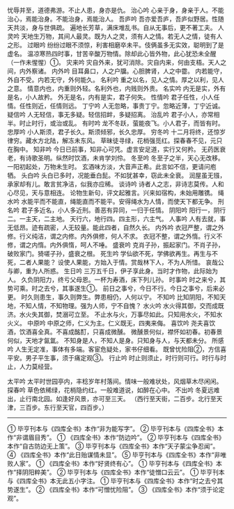 <!-- { "loadSidebar": true } -->
忧辱并至，道德弗游。不止人患，身亦是仇。
治心吟
心亲于身，身亲于人。不能治心，焉能治身。不能治身，焉能治人。
吾庐吟
吾亦爱吾庐，吾庐似野居。性随天共淡，身与世俱疏。
遍地长芳草，满床堆乱书。自从无事后，更不著工夫。
人灵吟
天地生万物，其间人最灵。既为人之灵，须有人之情。若无人之情，徒有人之形。
过眼吟
纷纷过眼不须惊，利害相磨卒未平。伎俩虽多无实效，聪明到了是虚名。
温凉寒热四时事，甘苦辛酸万物情。除却此心皆外物，此心犹恐未全醒（一作未惺惺）①。
灾来吟
灾自外来，犹可消除。灾自内来，何由支梧。天人之间，内外察诸。
内外吟
目耳鼻口，人之户牖。心胆脾肾，人之中霤。
内若能守，外自不受。内若无守，外何能久。
名利吟
重之以名，见人之情。厚之以利，见人之意。
情意内也，内重则外轻。名利外也，内贱则外贵。
名实吟
内无是实，外有是名，小人故矜。
外无是名，内有是实，君子何失。
性情吟
君子任性，小人任情。任性则近，任情则远。
丁宁吟
人无忽略，事贵丁宁。忽略近薄，丁宁近诚。
疑信吟
人无轻信，事无多疑。轻信招衅，多疑招离。
治乱吟
君子小人，亦常相半。时止时行，或治或乱。
有时吟
龙不冬跃，萤能夜飞。小人君子，而皆有时。
忠厚吟
小人斯须，君子长久。斯须倾邪，长久忠厚。
穷冬吟
十二月将终，还惊岁律穷。藏水方北陆，解冻未东风。
草昧徒寻绿，花梢强觅红。探春春不见，元只在胸中。
知非吟
今日已前事，知非心可凭。虚言安足道，实行又何矜。
无药医衰老，有诗歌圣明。纵然时饮酒，未肯学刘伶。
冬至吟
冬至子之半，天心无改移。一阳初起处，万物未生时。
玄酒味方淡，大音声正希。此言如不信，更请问庖牺。
头白吟
头白已多时，况能垂白髭。不如犹甚幸，窃此未全衰。
润屋虽无镪，承家却有儿。敢言贫净洁，似我亦应稀。
谈诗吟
诗者人之志，非诗志莫传。人和心尽见，天与意相连。
论物生新句，评文起雅言。兴来如宿构，未始用雕镌。
绳水吟
水能平而不能直，绳能直而不能平。安得绳水为人情，而使天下都无争。
刑名吟
君子多近名，小人多近刑。善恶有异同，一归于任情。
阴阳吟
阳行一，阴行二。一主天，二主地。
天行六，地行四。四主形，六主气。
人事吟
人有去就，事无低昂。迹有疏密，人无较量。能此四者，自然久长。
内外吟
衣冠严整，谓之外修。行义纯洁，谓之内修。内外俱修，何人不求。
衣冠不整，谓之外惰。行义不修，谓之内惰。内外俱惰，呵人不唾。
盛衰吟
克肖子孙，振起家门。不肖子孙，破败家门。猗嗟子孙，盛衰之根。
死生吟
学仙欲不死，学佛欲再生。再生与不死，二者人果能？
设使人果能，方始入于情。赏哉林下人，不为人所惜。
哀哉公与卿，重为人所惑。
生日吟
三万五千日，伊子享此身。当时才作物，此际始为人。
久负阴阳力，终亏父母恩。一杯为寿酒，床下列儿孙。
时事吟
时之来兮，其势可乘。时之去兮，其事遂生①。
前日之事兮，今日不行。今日之事兮，后来必更。
时久则患生，事久则弊生。弊患相仍，人何以宁。
不知吟
比知阴阳，不知天地，不知人情，不知物理。强为人师，宁不自愧？
水火吟
水火得其御，交而成既济。水火失其御，焚溺可立至。
不止水与火，万事尽如此。只知用水火，不知水火义。
中原吟
中原之师，仁义为主。仁义既无，四夷来侮。
喜饮吟
尧夫喜饮酒，饮酒喜全真。不喜成酩酊，只喜成微醺。
微醺景何似，襟怀如初春。初春景何似，天地才氤氲。
不知身是人，不知人是身。只知身与人，与天都未分。
所感吟
人生无定准，事体有多端。客宦危疑处，家书仔细看。
既曾忧险阻②，方信喜平安。男子平生事，须于痛定观③。
行止吟
时止则须止，时行则可行。时行与时止，人力莫经营。

太平吟
太平时世园亭内，丰稔岁年村落间。情味一般难状处，风烟草木尽闲闲。
探春吟
草色依稀绿，花梢隐约红。一般难道说，如醉在心中。
不出吟
冬夏远难出，止行南北园。如逢好风景，亦可至三天。
（西行至天街，二百步。北行至天津，三百步。东行至天官，四百步。）

--------------------------------------------------------------------------------
①  毕亨刊本与《四库全书》本作“非为能写字”。
②  毕亨刊本与《四库全书》本作“非谓眉目秀”。
① 《四库全书》本作“防边吟”。
②  毕亨刊本与《四库全书》本作“自古防边无上策”。
③  毕亨刊本与《四库全书》本作“天子蒙尘争忍闻”。
④ 《四库全书》本作“此日贻谋情未显”。
⑤  毕亨刊本与《四库全书》本作“非唯败人家”。
① 《四库全书》本作“好贤终有心”。
①   毕亨刊本与《四库全书》本作“择阴阳粹美”。
②   毕亨刊本与《四库全书》本作“徒憎口云云”。
①  毕亨刊本与《四库全书》本无此五小字注。
①  毕亨刊本与《四库全书》本作“时之去兮其势遂生”。
② 《四库全书》本作“可憎忧险阻”。
③ 《四库全书》本作“须于论定观”。
